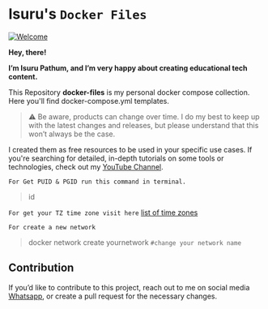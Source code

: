 # Isuru's `Docker Files`

[![Welcome](https://isoft.com.lk/upload/dockerw.jpg)](https://isoft.com.lk)

**Hey, there!**

**I’m Isuru Pathum, and I’m very happy about creating educational tech content.**

This Repository **docker-files** is my personal docker compose collection. Here you'll find docker-compose.yml templates.

> :warning: Be aware, products can change over time. I do my best to keep up with the latest changes and releases, but please understand that this won’t always be the case.

I created them as free resources to be used in your specific use cases. If you're searching for detailed, in-depth tutorials on some tools or technologies, check out my [YouTube Channel](https://www.youtube.com/@isoftp).

`For Get PUID & PGID run this command in terminal.`

> id

`For get your TZ time zone visit here`
[list of time zones](https://en.wikipedia.org/wiki/List_of_tz_database_time_zones)

`For create a new network`

> docker network create yournetwork `#change your network name`

## Contribution

If you’d like to contribute to this project, reach out to me on social media [Whatsapp](https://wa.me/94702152539), or create a pull request for the necessary changes.
